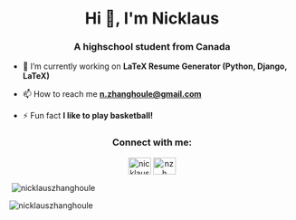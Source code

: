 <h1 align="center">Hi 👋, I'm Nicklaus</h1>
<h3 align="center">A highschool student from Canada</h3>

- 🔭 I’m currently working on **LaTeX Resume Generator (Python, Django, LaTeX)**

- 📫 How to reach me **n.zhanghoule@gmail.com**

- ⚡ Fun fact **I like to play basketball!**

<h3 align="center">Connect with me:</h3>
<p align="center">
<a href="https://linkedin.com/in/nicklauszhanghoule" target="blank"><img align="center" src="https://cdn.jsdelivr.net/npm/simple-icons@3.0.1/icons/linkedin.svg" alt="nicklauszhanghoule" height="30" width="40" /></a>
<a href="https://www.danforthonlinejudge.me/user-home?username=n" target="blank"><img align="center" src="https://cdn.jsdelivr.net/npm/simple-icons@3.0.1/icons/codeforces.svg" alt="nzh" height="30" width="40" /></a>
</p>

<p>&nbsp;<img align="center" src="https://github-readme-stats.vercel.app/api?username=nicklauszhanghoule&show_icons=true&locale=en" alt="nicklauszhanghoule" /></p>

<p><img align="center" src="https://github-readme-streak-stats.herokuapp.com/?user=nicklauszhanghoule&" alt="nicklauszhanghoule" /></p>
